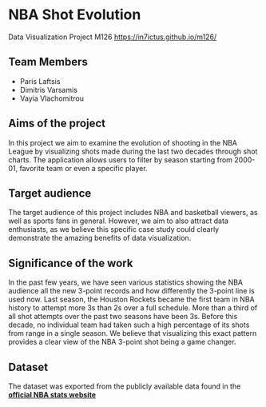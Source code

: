 # NBA Shot Evolution
Data Visualization Project M126
https://in7ictus.github.io/m126/

## Team Members
- Paris Laftsis
- Dimitris Varsamis
- Vayia Vlachomitrou

## Aims of the project
In this project we aim to examine the evolution of shooting in the NBA League by visualizing shots made during the last two decades through shot charts. The application allows users to filter by season starting from 2000-01, favorite team or even a specific player.

## Target audience
The target audience of this project includes NBA and basketball viewers, as well as sports fans in general. However, we aim to also attract data enthusiasts, as we believe this specific case study could clearly demonstrate the amazing benefits of data visualization.

## Significance of the work
In the past few years, we have seen various statistics showing the NBA audience all the new 3-point records and how differently the 3-point line is used now. Last season, the Houston Rockets became the first team in NBA history to attempt more 3s than 2s over a full schedule. More than a third of all shot attempts over the past two seasons have been 3s. Before this decade, no individual team had taken such a high percentage of its shots from range in a single season. We believe that visualizing this exact pattern provides a clear view of the NBA 3-point shot being a game changer.

## Dataset
The dataset was exported from the publicly available data found in the <a href="https://stats.nba.com/"><strong>official NBA stats website</strong>
